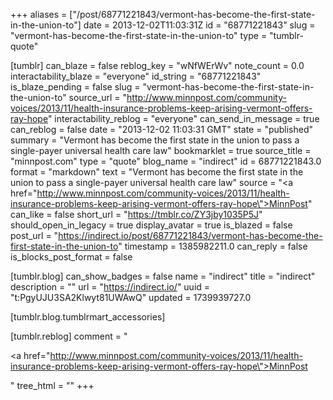 +++
aliases = ["/post/68771221843/vermont-has-become-the-first-state-in-the-union-to"]
date = 2013-12-02T11:03:31Z
id = "68771221843"
slug = "vermont-has-become-the-first-state-in-the-union-to"
type = "tumblr-quote"

[tumblr]
can_blaze = false
reblog_key = "wNfWErWv"
note_count = 0.0
interactability_blaze = "everyone"
id_string = "68771221843"
is_blaze_pending = false
slug = "vermont-has-become-the-first-state-in-the-union-to"
source_url = "http://www.minnpost.com/community-voices/2013/11/health-insurance-problems-keep-arising-vermont-offers-ray-hope"
interactability_reblog = "everyone"
can_send_in_message = true
can_reblog = false
date = "2013-12-02 11:03:31 GMT"
state = "published"
summary = "Vermont has become the first state in the union to pass a single-payer universal health care law"
bookmarklet = true
source_title = "minnpost.com"
type = "quote"
blog_name = "indirect"
id = 68771221843.0
format = "markdown"
text = "Vermont has become the first state in the union to pass a single-payer universal health care law"
source = "<a href=\"http://www.minnpost.com/community-voices/2013/11/health-insurance-problems-keep-arising-vermont-offers-ray-hope\">MinnPost</a>"
can_like = false
short_url = "https://tmblr.co/ZY3jby1035P5J"
should_open_in_legacy = true
display_avatar = true
is_blazed = false
post_url = "https://indirect.io/post/68771221843/vermont-has-become-the-first-state-in-the-union-to"
timestamp = 1385982211.0
can_reply = false
is_blocks_post_format = false

[tumblr.blog]
can_show_badges = false
name = "indirect"
title = "indirect"
description = ""
url = "https://indirect.io/"
uuid = "t:PgyUJU3SA2Klwyt81UWAwQ"
updated = 1739939727.0

[tumblr.blog.tumblrmart_accessories]

[tumblr.reblog]
comment = "<p><a href=\"http://www.minnpost.com/community-voices/2013/11/health-insurance-problems-keep-arising-vermont-offers-ray-hope\">MinnPost</a></p>"
tree_html = ""
+++
